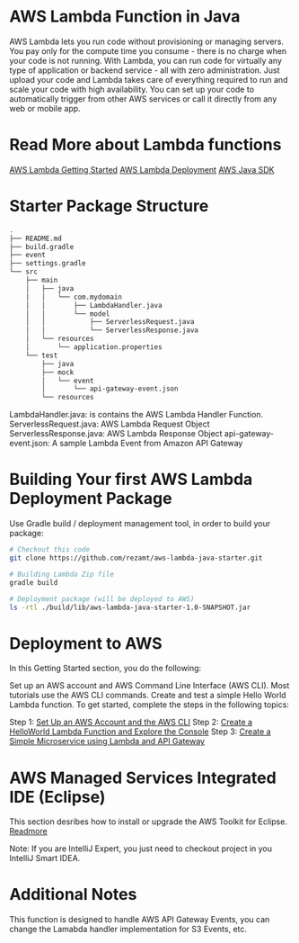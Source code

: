 # AWS Lambda Function in Java
AWS Lambda lets you run code without provisioning or managing servers. You pay only for the compute time you consume - there is no charge when your code is not running. With Lambda, you can run code for virtually any type of application or backend service - all with zero administration. Just upload your code and Lambda takes care of everything required to run and scale your code with high availability. You can set up your code to automatically trigger from other AWS services or call it directly from any web or mobile app.

# Read More about Lambda functions
[AWS Lambda Getting Started](https://docs.aws.amazon.com/lambda/latest/dg/getting-started.html)
[AWS Lambda Deployment](https://docs.aws.amazon.com/lambda/latest/dg/create-deployment-pkg-zip-java.html)
[AWS Java SDK](https://aws.amazon.com/sdk-for-java/)

# Starter Package Structure
```bash
.
├── README.md
├── build.gradle
├── event
├── settings.gradle
└── src
    ├── main
    │   ├── java
    │   │   └── com.mydomain
    │   │       ├── LambdaHandler.java
    │   │       └── model
    │   │           ├── ServerlessRequest.java
    │   │           └── ServerlessResponse.java
    │   └── resources
    │       └── application.properties
    └── test
        ├── java
        ├── mock
        │   └── event
        │       └── api-gateway-event.json
        └── resources

```
LambdaHandler.java: is contains the AWS Lambda Handler Function.
ServerlessRequest.java: AWS Lambda Request Object
ServerlessResponse.java: AWS Lambda Response Object
api-gateway-event.json: A sample Lambda Event from Amazon API Gateway 

# Building Your first AWS Lambda Deployment Package

Use Gradle build / deployment management tool, in order to build your package:
```bash
# Checkout this code
git clone https://github.com/rezamt/aws-lambda-java-starter.git

# Building Lambda Zip file
gradle build

# Deployment package (will be deployed to AWS)
ls -rtl ./build/lib/aws-lambda-java-starter-1.0-SNAPSHOT.jar

```
# Deployment to AWS
In this Getting Started section, you do the following:

Set up an AWS account and AWS Command Line Interface (AWS CLI). Most tutorials use the AWS CLI commands.
Create and test a simple Hello World Lambda function.
To get started, complete the steps in the following topics:

Step 1: [Set Up an AWS Account and the AWS CLI](https://docs.aws.amazon.com/lambda/latest/dg/setup.html)
Step 2: [Create a HelloWorld Lambda Function and Explore the Console](https://docs.aws.amazon.com/lambda/latest/dg/getting-started-create-function.html)
Step 3: [Create a Simple Microservice using Lambda and API Gateway](https://docs.aws.amazon.com/lambda/latest/dg/with-on-demand-https-example-configure-event-source_1.html)

# AWS Managed Services Integrated IDE (Eclipse)
This section desribes how to install or upgrade the AWS Toolkit for Eclipse.
[Readmore](https://docs.aws.amazon.com/toolkit-for-eclipse/v1/user-guide/setup-install.html)

Note: If you are IntelliJ Expert, you just need to checkout project in you IntelliJ Smart IDEA.

# Additional Notes
This function is designed to handle AWS API Gateway Events, you can change the Lamabda handler implementation for S3 Events, etc.
